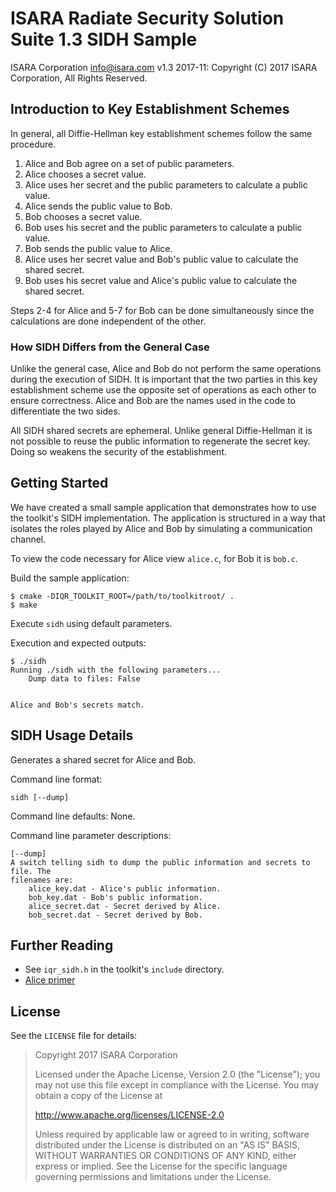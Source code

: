 # ISARA Radiate Security Solution Suite 1.3 SIDH Sample
ISARA Corporation <info@isara.com>
v1.3 2017-11: Copyright (C) 2017 ISARA Corporation, All Rights Reserved.

## Introduction to Key Establishment Schemes

In general, all Diffie-Hellman key establishment schemes follow the same
procedure.

1.  Alice and Bob agree on a set of public parameters.
2.  Alice chooses a secret value.
3.  Alice uses her secret and the public parameters to calculate a public value.
4.  Alice sends the public value to Bob.
5.  Bob chooses a secret value.
6.  Bob uses his secret and the public parameters to calculate a public value.
7.  Bob sends the public value to Alice.
8.  Alice uses her secret value and Bob's public value to calculate the shared
    secret.
9.  Bob uses his secret value and Alice's public value to calculate the shared
    secret.

Steps 2-4 for Alice and 5-7 for Bob can be done simultaneously since the
calculations are done independent of the other.

### How SIDH Differs from the General Case

Unlike the general case, Alice and Bob do not perform the same operations during
the execution of SIDH. It is important that the two parties in this key
establishment scheme use the opposite set of operations as each other to ensure
correctness. Alice and Bob are the names used in the code to differentiate the
two sides.

All SIDH shared secrets are ephemeral. Unlike general Diffie-Hellman it is not
possible to reuse the public information to regenerate the secret key. Doing so
weakens the security of the establishment.

## Getting Started

We have created a small sample application that demonstrates how to use the
toolkit's SIDH implementation. The application is structured in a way that
isolates the roles played by Alice and Bob by simulating a communication
channel.

To view the code necessary for Alice view `alice.c`, for Bob it is `bob.c`.

Build the sample application:

```
$ cmake -DIQR_TOOLKIT_ROOT=/path/to/toolkitroot/ .
$ make
```

Execute `sidh` using default parameters.

Execution and expected outputs:

```
$ ./sidh
Running ./sidh with the following parameters...
    Dump data to files: False


Alice and Bob's secrets match.
```

## SIDH Usage Details

Generates a shared secret for Alice and Bob.

Command line format:

```
sidh [--dump]
```

Command line defaults: None.

Command line parameter descriptions:

```
[--dump]
A switch telling sidh to dump the public information and secrets to file. The
filenames are:
    alice_key.dat - Alice's public information.
    bob_key.dat - Bob's public information.
    alice_secret.dat - Secret derived by Alice.
    bob_secret.dat - Secret derived by Bob.
```

## Further Reading

* See `iqr_sidh.h` in the toolkit's `include` directory.
* [Alice primer](http://www.gutenberg.org/ebooks/11.txt.utf-8)

## License

See the `LICENSE` file for details:

> Copyright 2017 ISARA Corporation
> 
> Licensed under the Apache License, Version 2.0 (the "License");
> you may not use this file except in compliance with the License.
> You may obtain a copy of the License at
> 
> http://www.apache.org/licenses/LICENSE-2.0
> 
> Unless required by applicable law or agreed to in writing, software
> distributed under the License is distributed on an "AS IS" BASIS,
> WITHOUT WARRANTIES OR CONDITIONS OF ANY KIND, either express or implied.
> See the License for the specific language governing permissions and
> limitations under the License.
